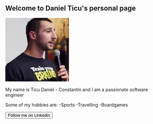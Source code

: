 ## Welcome to Daniel Ticu's personal page

<img src="ticu.jpg" alt="hi" class="inline"/>

My name is Ticu Daniel - Constantin and I am a passionate software engineer

Some of my hobbies are:
-Sports 
-Travelling
-Boardgames



<form action="https://www.linkedin.com/in/daniel-ticu/">
    <input type="submit" value="Follow me on Linkedin" />
</form>
